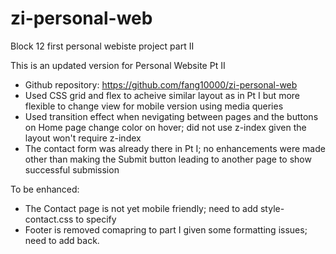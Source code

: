 # zi-personal-web
Block 12 first personal webiste project part II <br>

This is an updated version for Personal Website Pt II <br>
* Github repository: https://github.com/fang10000/zi-personal-web <br>
* Used CSS grid and flex to acheive similar layout as in Pt I but more flexible to change view for mobile version using media queries 
* Used transition effect when nevigating between pages and the buttons on Home page change color on hover; did not use z-index given the layout won't require z-index
* The contact form was already there in Pt I; no enhancements were made other than making the Submit button leading to another page to show successful submission <br>

To be enhanced:
* The Contact page is not yet mobile friendly; need to add style-contact.css to specify
* Footer is removed comapring to part I given some formatting issues; need to add back. 
